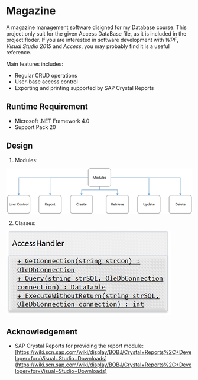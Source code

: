 # Magazine

A magazine management software disigned for my Database course. This project only suit for the given Access DataBase file, as it is included in the project floder. If you are interested in software development with *WPF*, *Visual Studio 2015* and *Access*, you may probably find it is a useful reference.

Main features includes:
+   Regular CRUD operations
+   User-base access control
+   Exporting and printing supported by SAP Crystal Reports

## Runtime Requirement

+   Microsoft .NET Framework 4.0
+   Support Pack 20

## Design

1.  Modules:

![Modules](./Designs/imgs/modules.jpg)

2.  Classes:

![Classes](./Designs/imgs/classes.jpg)

## Acknowledgement

+   SAP Crystal Reports for providing the report module:
[https://wiki.scn.sap.com/wiki/display/BOBJ/Crystal+Reports%2C+Developer+for+Visual+Studio+Downloads](https://wiki.scn.sap.com/wiki/display/BOBJ/Crystal+Reports%2C+Developer+for+Visual+Studio+Downloads)
